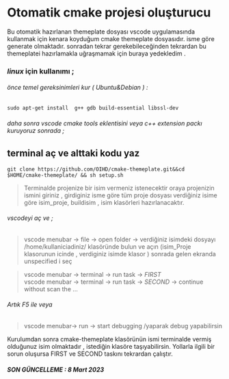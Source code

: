 # Otomatik cmake projesi oluşturucu
 Bu otomatik hazırlanan themeplate dosyası vscode uygulamasında kullanmak için kenara koyduğum cmake themeplate dosyasıdır. isme göre generate olmaktadır. sonradan tekrar gerekebileceğinden tekrardan bu themeplatei hazırlamakla uğraşmamak için buraya yedekledim .   
   
### *linux* için kullanımı ;   

###### önce temel gereksinimleri kur ( Ubuntu&Debian ) :   
`sudo apt-get install  g++ gdb build-essential libssl-dev `
###### daha sonra vscode cmake tools eklentisini veya c++ extension packı kuruyoruz sonrada ;   
   
## terminal aç ve alttaki kodu yaz   

`git clone https://github.com/OIHD/cmake-themeplate.git&&cd $HOME/cmake-themeplate/ && sh setup.sh   `

> Terminalde projenize bir isim vermeniz istenecektir oraya projenizin ismini giriniz , girdiginiz isme göre tüm proje dosyası verdiğiniz isime göre isim_proje, buildisim , isim klasörleri hazırlanacaktır.   
   
###### vscodeyi aç ve ;
> vscode menubar -> file -> open folder -> verdiğiniz isimdeki dosyayı /home/kullaniciadiniz/ klasöründe bulun ve açın
(isim_Proje klasorunun icinde , verdiginiz isimde klasor ) sonrada gelen ekranda unspecified i seç
   
> vscode menubar -> terminal -> run task -> *FIRST*   
> vscode menubar -> terminal -> run task -> *SECOND* -> continue without scan the ...   

###### Artık *F5* ile veya
> vscode menubar-> run -> start debugging
/yaparak debug yapabilirsin

Kurulumdan sonra cmake-themeplate klasörünün ismi terminalde vermiş olduğunuz isim olmaktadır , istediğin klasöre taşıyabilirsin. Yollarla ilgili bir sorun oluşursa FIRST ve SECOND taskını tekrardan çalıştır.

##### SON GÜNCELLEME : 8 Mart 2023
